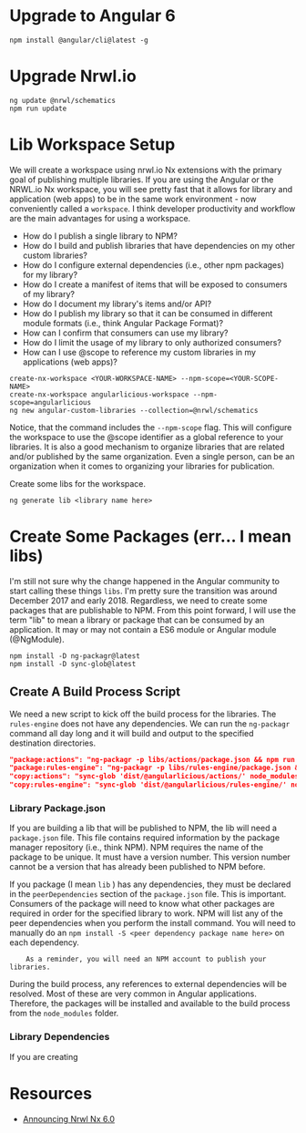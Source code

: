 # Upgrade to Angular 6

```
npm install @angular/cli@latest -g
```

# Upgrade Nrwl.io

```
ng update @nrwl/schematics
npm run update
```

# Lib Workspace Setup
We will create a workspace using nrwl.io Nx extensions with the primary goal of publishing multiple libraries. If you are using the Angular or the NRWL.io Nx workspace, you will see pretty fast that it allows for library and application (web apps) to be in the same work environment - now conveniently called a ` workspace `. I think developer productivity and workflow are the main advantages for using a workspace. 

* How do I publish a single library to NPM? 
* How do I build and publish libraries that have dependencies on my other custom libraries?
* How do I configure external dependencies (i.e., other npm packages) for my library?
* How do I create a manifest of items that will be exposed to consumers of my library? 
* How do I document my library's items and/or API?
* How do I publish my library so that it can be consumed in different module formats (i.e., think Angular Package Format)?
* How can I confirm that consumers can use my library?
* How do I limit the usage of my library to only authorized consumers?
* How can I use @scope to reference my custom libraries in my applications (web apps)?

```
create-nx-workspace <YOUR-WORKSPACE-NAME> --npm-scope=<YOUR-SCOPE-NAME>
create-nx-workspace angularlicious-workspace --npm-scope=angularlicious
ng new angular-custom-libraries --collection=@nrwl/schematics
```

Notice, that the command includes the ` --npm-scope ` flag. This will configure the workspace to use the @scope identifier as a global reference to your libraries. It is also a good mechanism to organize libraries that are related and/or published by the same organization. Even a single person, can be an organization when it comes to organizing your libraries for publication. 

Create some libs for the workspace.

```
ng generate lib <library name here>
```

# Create Some Packages (err... I mean libs)
I'm still not sure why the change happened in the Angular community to start calling these things ` libs `. 
I'm pretty sure the transition was around December 2017 and early 2018. Regardless, we need to create some packages that are publishable to NPM. From this point forward, I will use the term "lib" to mean a library or package that can be consumed by an application. It may or may not contain a ES6 module or Angular module (@NgModule). 

```
npm install -D ng-packagr@latest
npm install -D sync-glob@latest
```

## Create A Build Process Script
We need a new script to kick off the build process for the libraries. The ` rules-engine ` does not have any dependencies. We can run the ` ng-packagr ` command all day long and it will build and output to the specified destination directories. 

```json
"package:actions": "ng-packagr -p libs/actions/package.json && npm run copy:actions",
"package:rules-engine": "ng-packagr -p libs/rules-engine/package.json && npm run copy:rules-engine",
"copy:actions": "sync-glob 'dist/@angularlicious/actions/' node_modules/@angularlicious/actions",
"copy:rules-engine": "sync-glob 'dist/@angularlicious/rules-engine/' node_modules/@angularlicious/rules-engine",
```

### Library Package.json
If you are building a lib that will be published to NPM, the lib will need a ` package.json ` file. This file contains required information by the package manager repository (i.e., think NPM). NPM requires the name of the package to be unique. It must have a version number. This version number cannot be a version that has already been published to NPM before. 

If you package (I mean ` lib ` ) has any dependencies, they must be declared in the ` peerDependencies ` section of the ` package.json ` file. This is important. Consumers of the package will need to know what other packages are required in order for the specified library to work. NPM will list any of the peer dependencies when you perform the install command. You will need to manually do an ` npm install -S <peer dependency package name here> ` on each dependency.

        As a reminder, you will need an NPM account to publish your libraries.

During the build process, any references to external dependencies will be resolved. Most of these are very common in Angular applications. Therefore, the packages will be installed and available to the build process from the ` node_modules ` folder. 

### Library Dependencies
If you are creating 

# Resources

* [Announcing Nrwl Nx 6.0](https://blog.nrwl.io/announcing-nrwl-nx-6-0-29b963d87d8e)